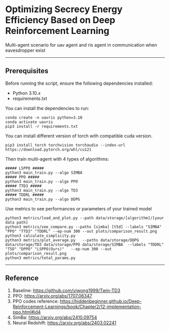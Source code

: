 # Optimizing Secrecy Energy Efficiency Based on Deep Reinforcement Learning
Multi-agent scenario for uav agent and ris agent in communication when eavesdropper exist

----

## Prerequisites
Before running the script, ensure the following dependencies installed:
- Python 3.10.x
- requirements.txt

You can install the dependencies to run:

```commandline
conda create -n uavris python=3.10
conda activate uavris
pip3 install -r requirements.txt
```
You can install different version of torch with compatible cuda version. 
```commandline
pip3 install torch torchvision torchaudio --index-url https://download.pytorch.org/whl/cu121
```
Then train multi-agent with 4 types of algorithms:
```commandline
##### LSPPO #####
python3 main_train.py --algo SIMBA
##### PPO #####
python3 main_train.py --algo PPO
##### TTD3 #####
python3 main_train.py --algo TD3
##### TDDRL #####
python3 main_train.py --algo DDPG
```
Use metrics to see performances or parameters of your trained model 
```commandline
python3 metrics/load_and_plot.py --path data/storage/[algorithm]/[your data path]
python3 metrics/see_compare.py --paths [simba] [t5d] --labels "SIMBA" "PPO" "TTD3" "TDDRL" --ep-num 300 --out plots/comparison_result.png
python3 calculate_simplicity.py
python3 metrics/plot_average.py   --paths data/storage/DDPG data/storage/TD3 data/storage/PPO data/storage/SIMBA  --labels "TDDRL" "T5D" "DPPO" "LSPPO(Ours)"   --ep-num 300 --out plots/comparison_result.png
python3 metrics/total_params.py 
```
---
## Reference
1. Baseline: https://github.com/yjwong1999/Twin-TD3
2. PPO: https://arxiv.org/abs/1707.06347
3. PPO codes reference: https://hiddenbeginner.github.io/Deep-Reinforcement-Learnings/book/Chapter2/12-implementation-ppo.html#id4
4. SimBa: https://arxiv.org/abs/2410.09754
5. Neural Redshift: https://arxiv.org/abs/2403.02241
